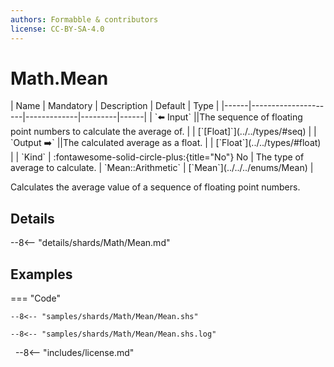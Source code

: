```yaml
---
authors: Formabble & contributors
license: CC-BY-SA-4.0
---
```



# Math.Mean

<div class="sh-parameters" markdown="1">
| Name | Mandatory | Description | Default | Type |
|------|---------------------|-------------|---------|------|
| `⬅️ Input` ||The sequence of floating point numbers to calculate the average of. | | [`[Float]`](../../types/#seq) |
| `Output ➡️` ||The calculated average as a float. | | [`Float`](../../types/#float) |
| `Kind` | :fontawesome-solid-circle-plus:{title="No"} No  | The type of average to calculate. | `Mean::Arithmetic` | [`Mean`](../../../enums/Mean) |

</div>

Calculates the average value of a sequence of floating point numbers.

## Details

--8<-- "details/shards/Math/Mean.md"


## Examples

=== "Code"

  ```x86asm linenums="1"
  --8<-- "samples/shards/Math/Mean/Mean.shs"
  ```

  ```
  --8<-- "samples/shards/Math/Mean/Mean.shs.log"
  ```
&nbsp;
--8<-- "includes/license.md"

